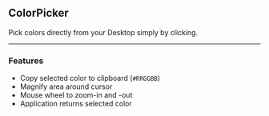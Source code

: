 ## ColorPicker

Pick colors directly from your Desktop simply by clicking.

---

### Features

* Copy selected color to clipboard (<code>#RRGGBB</code>)
* Magnify area around cursor
* Mouse wheel to zoom-in and -out
* Application returns selected color
